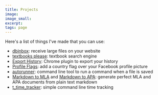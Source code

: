 ```yaml
---
title: Projects
image:
image_small:
excerpt:
tags: page
---
```


Here's a list of things I've made that you can use:

* [dbinbox](https://dbinbox.com): receive large files on your website
* [textbooks please](http://textbooksplease.com): textbook search engine
* [Export History](https://chrome.google.com/webstore/detail/export-history/hcohnnbbiggngobheobhdipbgmcbelhh?hl=en-US): Chrome plugin to export your history
* [Profile Flags](https://profileflags.parseapp.com/): add a country flag over your Facebook profile picture
* [autorunner](https://github.com/christiangenco/autorunner): command line tool to run a command when a file is saved
* [Markdown to MLA](http://markdowntomla.com/) and [Markdown to APA](http://markdowntoapa.com/): generate perfect MLA and APA documents from plain text markdown
* [t_time_tracker](https://github.com/christiangenco/t_time_tracker): simple command line time tracking
